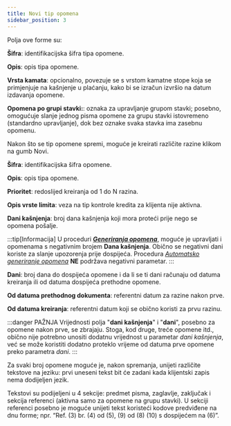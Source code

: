 ```yaml
---
title: Novi tip opomena
sidebar_position: 3
---
```


Polja ove forme su:

**Šifra**: identifikacijska šifra tipa opomene.

**Opis**: opis tipa opomene.

**Vrsta kamata**: opcionalno, povezuje se s vrstom kamatne stope koja se primjenjuje na kašnjenje u plaćanju, kako bi se izračun izvršio na datum izdavanja opomene.

**Opomena po grupi stavki:**: oznaka za upravljanje grupom stavki; posebno, omogućuje slanje jednog pisma opomene za grupu stavki istovremeno (standardno upravljanje), dok bez oznake svaka stavka ima zasebnu opomenu.

Nakon što se tip opomene spremi, moguće je kreirati različite razine klikom na gumb Novi.

**Šifra**: identifikacijska šifra opomene.

**Opis**: opis tipa opomene.

**Prioritet**: redoslijed kreiranja od 1 do N razina.

**Opis vrste limita**: veza na tip kontrole kredita za klijenta nije aktivna.

**Dani kašnjenja**: broj dana kašnjenja koji mora proteći prije nego se opomena pošalje.

:::tip[Informacija]
U proceduri [***Generiranja opomena***](/docs/finance-area/maturity-values/procedures/generation-of-dunning-letters/generation-of-dunning-letters-intro), moguće je upravljati i opomenama s negativnim brojem **Dana kašnjenja**. Obično se negativni dani koriste za slanje upozorenja prije dospijeća. Procedura [*Automatsko generiranje opomena*](/docs/finance-area/maturity-values/procedures/dunning-letters-automatic-issue) **NE** podržava negativni parametar.
:::

**Dani**: broj dana do dospijeća opomene i da li se ti dani računaju od datuma kreiranja ili od datuma dospijeća prethodne opomene.

**Od datuma prethodnog dokumenta**: referentni datum za razine nakon prve.

**Od datuma kreiranja**: referentni datum koji se obično koristi za prvu razinu.

:::danger PAŽNJA
Vrijednosti polja "**dani kašnjenja**" i "**dani**", posebno za opomene nakon prve, se zbrajaju. Stoga, kod druge, treće opomene itd., obično nije potrebno unositi dodatnu vrijednost u parametar *dani kašnjenja*, već se može koristiti dodatno proteklo vrijeme od datuma prve opomene preko parametra *dani*.
:::

Za svaki broj opomene moguće je, nakon spremanja, unijeti različite tekstove na jeziku: prvi uneseni tekst bit će zadani kada klijentski zapis nema dodijeljen jezik.

Tekstovi su podijeljeni u 4 sekcije: predmet pisma, zaglavlje, zaključak i sekcija referenci (aktivna samo za opomene na grupu stavki). U sekciji referenci posebno je moguće unijeti tekst koristeći kodove predviđene na dnu forme; npr. “Ref. (3) br. (4) od (5), (9) od (8) (10) s dospijećem na (6)”.






